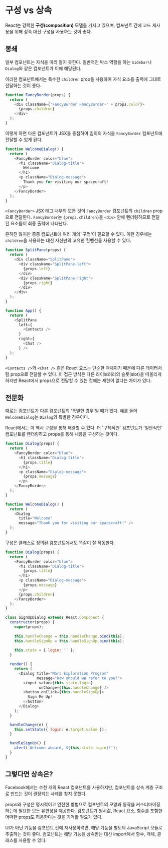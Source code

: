 # 구성 vs 상속

React는 강력한 <strong>구성(composition)</strong> 모델을 가지고 있으며, 컴포넌트 간에 코드 재사용을 위해 상속 대신 구성을 사용하는 것이 좋다.

## 봉쇄

일부 컴포넌트는 자식을 미리 알지 못한다. 일반적인 박스 역할을 하는  `Sidebar`나  `Dialog`와 같은 컴포넌트가 이에 해당된다.

이러한 컴포넌트에서는 특수한  `children`  prop을 사용하여 자식 요소를 출력에 그대로 전달하는 것이 좋다.

```js
function FancyBorder(props) {
  return (
    <div className={'FancyBorder FancyBorder-' + props.color}>
      {props.children}
    </div>
  );
}
```

이렇게 하면 다른 컴포넌트가 JSX를 중첩하여 임의의 자식을 `FancyBorder` 컴포넌트에 전달할 수 있게 된다.

```js
function WelcomeDialog() {
  return (
    <FancyBorder color="blue">
      <h1 className="Dialog-title">
        Welcome
      </h1>
      <p className="Dialog-message">
        Thank you for visiting our spacecraft!
      </p>
    </FancyBorder>
  );
}
```

`<FancyBorder>`  JSX 태그 내부의 모든 것이  `FancyBorder`  컴포넌트의  `children`  prop으로 전달된다.  `FancyBorder`는  `{props.children}`을  `<div>`  안에 렌더링하므로 전달된 요소들이 최종 출력에 나타난다.

흔하진 않지만 종종 컴포넌트에 여러 개의 '구멍'이 필요할 수 있다. 이런 경우에는  `children`을 사용하는 대신 자신만의 고유한 컨벤션을 사용할 수 있다.

```js
function SplitPane(props) {
  return (
    <div className="SplitPane">
      <div className="SplitPane-left">
        {props.left}
      </div>
      <div className="SplitPane-right">
        {props.right}
      </div>
    </div>
  );
}

function App() {
  return (
    <SplitPane
      left={
        <Contacts />
      }
      right={
        <Chat />
      } />
  );
}
```

`<Contacts />`와 `<Chat />` 같은 React 요소는 단순한 객체이기 때문에 다른 데이터처럼 prop으로 전달할 수 있다. 이 접근 방식은 다른 라이브러리의 슬롯(slot)을 떠올리게 하지만 React에서 props으로 전달할 수 있는 것에는 제한이 없다는 차이가 있다.

## 전문화

때로는 컴포넌트가 다른 컴포넌트의 '특별한 경우'일 때가 있다. 예를 들어  `WelcomeDialog`는  `Dialog`의 특별한 경우이다.

React에서는 이 역시 구성을 통해 해결할 수 있다. 더 '구체적인' 컴포넌트가 '일반적인' 컴포넌트를 렌더링하고 props를 통해 내용을 구성하는 것이다.

```js
function Dialog(props) {
  return (
    <FancyBorder color="blue">
      <h1 className="Dialog-title">
        {props.title}
      </h1>
      <p className="Dialog-message">
        {props.message}
      </p>
    </FancyBorder>
  );
}

function WelcomeDialog() {
  return (
    <Dialog
      title="Welcome"
      message="Thank you for visiting our spacecraft!" />
  );
}
```

구성은 클래스로 정의된 컴포넌트에서도 똑같이 잘 작동한다.

```js
function Dialog(props) {
  return (
    <FancyBorder color="blue">
      <h1 className="Dialog-title">
        {props.title}
      </h1>
      <p className="Dialog-message">
        {props.message}
      </p>
      {props.children}
    </FancyBorder>
  );
}

class SignUpDialog extends React.Component {
  constructor(props) {
    super(props);
    
    this.handleChange = this.handleChange.bind(this);
    this.handleSignUp = this.handleSignUp.bind(this);
    
    this.state = { login: '' };
  }

  render() {
    return (
      <Dialog title="Mars Exploration Program"
              message="How should we refer to you?">
        <input value={this.state.login}
               onChange={this.handleChange} />
        <button onClick={this.handleSignUp}>
          Sign Me Up!
        </button>
      </Dialog>
    );
  }

  handleChange(e) {
    this.setState({ login: e.target.value });
  }

  handleSignUp() {
    alert(`Welcome aboard, ${this.state.login}!`);
  }
}
```

## 그렇다면 상속은?

Facebook에서는 수천 개의 React 컴포넌트를 사용하지만, 컴포넌트를 상속 계층 구조로 만드는 것이 권장되는 사례를 찾지 못했다.

props와 구성은 명시적이고 안전한 방법으로 컴포넌트의 모양과 동작을 커스터마이징하는데 필요한 모든 유연성을 제공한다. 컴포넌트가 원시값, React 요소, 함수를 포함한 어떠한 props도 허용한다는 것을 기억할 필요가 있다.

UI가 아닌 기능을 컴포넌트 간에 재사용하려면, 해당 기능을 별도의 JavaScript 모듈로 추출하는 것이 좋다. 컴포넌트는 해당 기능을 상속받는 대신 import해서 함수, 객체, 클래스를 사용할 수 있다.
